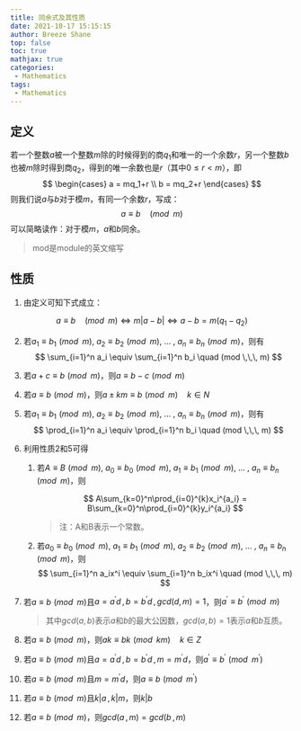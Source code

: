 ```yaml
---
title: 同余式及其性质
date: 2021-10-17 15:15:15
author: Breeze Shane
top: false
toc: true
mathjax: true
categories: 
 - Mathematics
tags: 
 - Mathematics
---
```


## 定义

若一个整数$a$被一个整数$m$除的时候得到的商$q_1$和唯一的一个余数$r$，另一个整数$b$也被$m$除时得到商$q_2$，得到的唯一余数也是$r$（其中$0 \leq r < m$），即
$$
\begin{cases}
a = mq_1+r \\
b = mq_2+r
\end{cases}
$$
则我们说$a$与$b$对于模$m$，有同一个余数$r$，写成：
$$
a \equiv b \quad (mod \,\,\, m)
$$
可以简略读作：对于模$m$，$a$和$b$同余。

> mod是module的英文缩写

## 性质

1. 由定义可知下式成立：

$$
a \equiv b \quad (mod \,\,\, m) \Leftrightarrow m|a - b| \Leftrightarrow a-b = m(q_1 - q_2)
$$

2. 若$a_1 \equiv b_1 \,\, (mod \,\,\, m)$, $a_2 \equiv b_2 \,\, (mod \,\,\, m)$, $\dots$ , $a_n \equiv b_n \,\, (mod \,\,\, m)$，则有
   $$
   \sum_{i=1}^n a_i \equiv \sum_{i=1}^n b_i \quad (mod \,\,\, m)
   $$

3. 若$a+c \equiv b \,\, (mod \,\,\, m)$，则$a \equiv b-c \,\, (mod \,\,\, m)$

4. 若$a \equiv b \,\, (mod \,\,\, m)$，则$a \pm km \equiv b \,\, (mod \,\,\, m)\quad k\in N$

5. 若$a_1 \equiv b_1 \,\, (mod \,\,\, m)$, $a_2 \equiv b_2 \,\, (mod \,\,\, m)$, $\dots$ , $a_n \equiv b_n \,\, (mod \,\,\, m)$，则有
   $$
   \prod_{i=1}^n a_i \equiv \prod_{i=1}^n b_i \quad (mod \,\,\, m)
   $$

6. 利用性质2和5可得

   1. 若$A \equiv B \,\, (mod \,\,\, m)$, $a_0 \equiv b_0 \,\, (mod \,\,\, m)$, $a_1 \equiv b_1 \,\, (mod \,\,\, m)$, $\dots$ , $a_n \equiv b_n \,\, (mod \,\,\, m)$，则
      
      $$
      A\sum_{k=0}^n\prod_{i=0}^{k}x_i^{a_i} =   B\sum_{k=0}^n\prod_{i=0}^{k}y_i^{a_i}
      $$
      
      > 注：A和B表示一个常数。

   2. 若$a_0 \equiv b_0 \,\, (mod \,\,\, m)$, $a_1 \equiv b_1 \,\, (mod \,\,\, m)$, $a_2 \equiv b_2 \,\, (mod \,\,\, m)$, $\dots$ , $a_n \equiv b_n \,\, (mod \,\,\, m)$，则
      $$
      \sum_{i=1}^n a_ix^i \equiv \sum_{i=1}^n b_ix^i \quad (mod \,\,\, m)
      $$


7. 若$a \equiv b \,\, (mod \,\,\, m)$且$a = a^\prime d\,,\, b=b^\prime d\,,\,gcd(d,\,m)=1$，则$a^\prime \equiv b^\prime \,\, (mod \,\,\, m)$

   > 其中$gcd(a,\,b)$表示$a$和$b$的最大公因数，$gcd(a,\,b)=1$表示$a$和$b$互质。

8. 若$a \equiv b \,\, (mod \,\,\, m)$，则$ak \equiv bk \,\, (mod \,\,\, km)\quad k\in Z$

9. 若$a \equiv b \,\, (mod \,\,\, m)$且$a = a^\prime d\,,\, b=b^\prime d\,,\,m=m^\prime d$，则$a^\prime \equiv b^\prime \,\, (mod \,\,\, m^\prime)$

10. 若$a \equiv b \,\, (mod \,\,\, m)$且$m=m^\prime d$，则$a \equiv b \,\, (mod \,\,\, m^\prime)$

11. 若$a \equiv b \,\, (mod \,\,\, m)$且$k|a\,,\,k|m$，则$k|b$

12. 若$a \equiv b \,\, (mod \,\,\, m)$，则$gcd(a\,,m) = gcd(b\,,m)$

